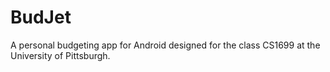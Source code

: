 # BudJet
A personal budgeting app for Android designed for the class CS1699 at the University of Pittsburgh.
